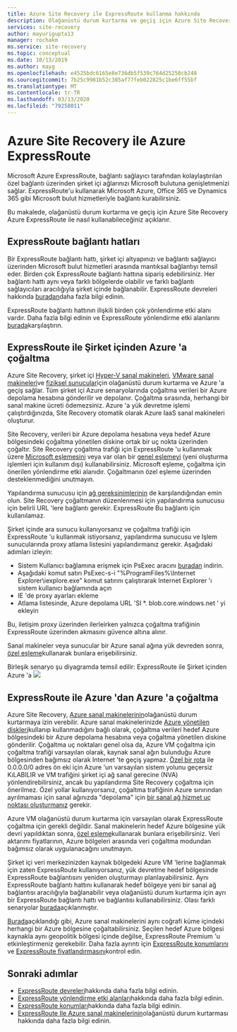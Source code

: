```yaml
---
title: Azure Site Recovery ile ExpressRoute kullanma hakkında
description: Olağanüstü durum kurtarma ve geçiş için Azure Site Recovery hizmetiyle Azure ExpressRoute 'un nasıl kullanılacağını açıklar.
services: site-recovery
author: mayurigupta13
manager: rochakm
ms.service: site-recovery
ms.topic: conceptual
ms.date: 10/13/2019
ms.author: mayg
ms.openlocfilehash: e4525bdc6165e8e736db5f539c764d25250cb248
ms.sourcegitcommit: 7b25c9981b52c385af77feb022825c1be6ff55bf
ms.translationtype: MT
ms.contentlocale: tr-TR
ms.lasthandoff: 03/13/2020
ms.locfileid: "79258011"
---
```

# <a name="azure-expressroute-with-azure-site-recovery"></a>Azure Site Recovery ile Azure ExpressRoute

Microsoft Azure ExpressRoute, bağlantı sağlayıcı tarafından kolaylaştırılan özel bağlantı üzerinden şirket içi ağlarınızı Microsoft bulutuna genişletmenizi sağlar. ExpressRoute'u kullanarak Microsoft Azure, Office 365 ve Dynamics 365 gibi Microsoft bulut hizmetleriyle bağlantı kurabilirsiniz.

Bu makalede, olağanüstü durum kurtarma ve geçiş için Azure Site Recovery Azure ExpressRoute ile nasıl kullanabileceğiniz açıklanır.

## <a name="expressroute-circuits"></a>ExpressRoute bağlantı hatları

Bir ExpressRoute bağlantı hattı, şirket içi altyapınızı ve bağlantı sağlayıcı üzerinden Microsoft bulut hizmetleri arasında mantıksal bağlantıyı temsil eder. Birden çok ExpressRoute bağlantı hattına sipariş edebilirsiniz. Her bağlantı hattı aynı veya farklı bölgelerde olabilir ve farklı bağlantı sağlayıcıları aracılığıyla şirket içinde bağlanabilir. ExpressRoute devreleri hakkında [buradan](../expressroute/expressroute-circuit-peerings.md)daha fazla bilgi edinin.

ExpressRoute bağlantı hattının ilişkili birden çok yönlendirme etki alanı vardır. Daha fazla bilgi edinin ve ExpressRoute yönlendirme etki alanlarını [burada](../expressroute/expressroute-circuit-peerings.md#peeringcompare)karşılaştırın.

## <a name="on-premises-to-azure-replication-with-expressroute"></a>ExpressRoute ile Şirket içinden Azure 'a çoğaltma

Azure Site Recovery, şirket içi [Hyper-V sanal makineleri](hyper-v-azure-architecture.md), [VMware sanal makineleri](vmware-azure-architecture.md)ve [fiziksel sunucular](physical-azure-architecture.md)için olağanüstü durum kurtarma ve Azure 'a geçiş sağlar. Tüm şirket içi Azure senaryolarında çoğaltma verileri bir Azure depolama hesabına gönderilir ve depolanır. Çoğaltma sırasında, herhangi bir sanal makine ücreti ödemezsiniz. Azure 'a yük devretme işlemi çalıştırdığınızda, Site Recovery otomatik olarak Azure IaaS sanal makineleri oluşturur.

Site Recovery, verileri bir Azure depolama hesabına veya hedef Azure bölgesindeki çoğaltma yönetilen diskine ortak bir uç nokta üzerinden çoğaltır. Site Recovery çoğaltma trafiği için ExpressRoute 'u kullanmak üzere [Microsoft eşlemesini](../expressroute/expressroute-circuit-peerings.md#microsoftpeering) veya var olan bir [genel eşlemeyi](../expressroute/about-public-peering.md) (yeni oluşturma işlemleri için kullanım dışı) kullanabilirsiniz. Microsoft eşleme, çoğaltma için önerilen yönlendirme etki alanıdır. Çoğaltmanın özel eşleme üzerinden desteklenmediğini unutmayın.

Yapılandırma sunucusu için [ağ gereksinimlerinin](vmware-azure-configuration-server-requirements.md#network-requirements) de karşılandığından emin olun. Site Recovery çoğaltmanın düzenlenmesi için yapılandırma sunucusu için belirli URL 'lere bağlantı gerekir. ExpressRoute Bu bağlantı için kullanılamaz. 

Şirket içinde ara sunucu kullanıyorsanız ve çoğaltma trafiği için ExpressRoute 'u kullanmak istiyorsanız, yapılandırma sunucusu ve Işlem sunucularında proxy atlama listesini yapılandırmanız gerekir. Aşağıdaki adımları izleyin:

- Sistem Kullanıcı bağlamına erişmek için PsExec aracını [buradan](https://aka.ms/PsExec) indirin.
- Aşağıdaki komut satırı PsExec-s-i "%ProgramFiles%\Internet Explorer\iexplore.exe" komut satırını çalıştırarak Internet Explorer 'ı sistem kullanıcı bağlamında açın
- IE 'de proxy ayarları ekleme
- Atlama listesinde, Azure depolama URL 'SI *. blob.core.windows.net ' yi ekleyin

Bu, iletişim proxy üzerinden ilerleirken yalnızca çoğaltma trafiğinin ExpressRoute üzerinden akmasını güvence altına alınır.

Sanal makineler veya sunucular bir Azure sanal ağına yük devreden sonra, [özel eşleme](../expressroute/expressroute-circuit-peerings.md#privatepeering)kullanarak bunlara erişebilirsiniz. 

Birleşik senaryo şu diyagramda temsil edilir: ExpressRoute ile Şirket içinden Azure 'a ![](./media/concepts-expressroute-with-site-recovery/site-recovery-with-expressroute.png)

## <a name="azure-to-azure-replication-with-expressroute"></a>ExpressRoute ile Azure 'dan Azure 'a çoğaltma

Azure Site Recovery, [Azure sanal makinelerinin](azure-to-azure-architecture.md)olağanüstü durum kurtarmaya izin verebilir. Azure sanal makinelerinizde [Azure yönetilen diskleri](../virtual-machines/windows/managed-disks-overview.md)kullanıp kullanmadığını bağlı olarak, çoğaltma verileri hedef Azure bölgesindeki bir Azure depolama hesabına veya çoğaltma yönetilen diskine gönderilir. Çoğaltma uç noktaları genel olsa da, Azure VM çoğaltma için çoğaltma trafiği varsayılan olarak, kaynak sanal ağın bulunduğu Azure bölgesinden bağımsız olarak Internet 'te geçiş yapmaz. [Özel bir rota](../virtual-network/virtual-networks-udr-overview.md#custom-routes) ile 0.0.0.0/0 adres ön eki için Azure 'un varsayılan sistem yolunu geçersiz KıLABILIR ve VM trafiğini şirket içi ağ sanal gerecine (NVA) yönlendirebilirsiniz, ancak bu yapılandırma Site Recovery çoğaltma için önerilmez. Özel yollar kullanıyorsanız, çoğaltma trafiğinin Azure sınırından ayrılmaması için sanal ağınızda "depolama" için [bir sanal ağ hizmet uç noktası oluşturmanız](azure-to-azure-about-networking.md#create-network-service-endpoint-for-storage) gerekir.

Azure VM olağanüstü durum kurtarma için varsayılan olarak ExpressRoute çoğaltma için gerekli değildir. Sanal makinelerin hedef Azure bölgesine yük devri yapıldıktan sonra, [özel eşleme](../expressroute/expressroute-circuit-peerings.md#privatepeering)kullanarak bunlara erişebilirsiniz. Veri aktarımı fiyatlarının, Azure bölgeleri arasında veri çoğaltma modundan bağımsız olarak uygulanacağını unutmayın.

Şirket içi veri merkezinizden kaynak bölgedeki Azure VM 'lerine bağlanmak için zaten ExpressRoute kullanıyorsanız, yük devretme hedef bölgesinde ExpressRoute bağlantısını yeniden oluşturmayı planlayabilirsiniz. Aynı ExpressRoute bağlantı hattını kullanarak hedef bölgeye yeni bir sanal ağ bağlantısı aracılığıyla bağlanabilir veya olağanüstü durum kurtarma için ayrı bir ExpressRoute bağlantı hattı ve bağlantısı kullanabilirsiniz. Olası farklı senaryolar [burada](azure-vm-disaster-recovery-with-expressroute.md#fail-over-azure-vms-when-using-expressroute)açıklanmıştır.

[Burada](../site-recovery/azure-to-azure-support-matrix.md#region-support)açıklandığı gibi, Azure sanal makinelerini aynı coğrafi küme içindeki herhangi bir Azure bölgesine çoğaltabilirsiniz. Seçilen hedef Azure bölgesi kaynakla aynı geopolitik bölgesi içinde değilse, ExpressRoute Premium 'u etkinleştirmeniz gerekebilir. Daha fazla ayrıntı için [ExpressRoute konumlarını](../expressroute/expressroute-locations.md) ve [ExpressRoute fiyatlandırmasını](https://azure.microsoft.com/pricing/details/expressroute/)kontrol edin.

## <a name="next-steps"></a>Sonraki adımlar
- [ExpressRoute devreleri](../expressroute/expressroute-circuit-peerings.md)hakkında daha fazla bilgi edinin.
- [ExpressRoute yönlendirme etki alanları](../expressroute/expressroute-circuit-peerings.md#peeringcompare)hakkında daha fazla bilgi edinin.
- [ExpressRoute konumları](../expressroute/expressroute-locations.md)hakkında daha fazla bilgi edinin.
- [ExpressRoute Ile Azure sanal makinelerinin](azure-vm-disaster-recovery-with-expressroute.md)olağanüstü durum kurtarması hakkında daha fazla bilgi edinin.
